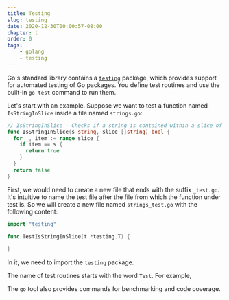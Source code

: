 ```yaml
---
title: Testing
slug: testing
date: 2020-12-30T00:00:57-08:00
chapter: t
order: 0
tags:
    - golang
    - testing
---
```


Go's standard library contains a [`testing`](https://golang.org/pkg/testing/) package, which provides support for automated testing of Go packages. You define test routines and use the built-in `go test` command to run them.

Let's start with an example. Suppose we want to test a function named `IsStringInSlice` inside a file named `strings.go`:

```go
// IsStringInSlice - Checks if a string is contained within a slice of strings
func IsStringInSlice(s string, slice []string) bool {
  for _, item := range slice {
    if item == s {
      return true
    }
  }
  return false
}
```

First, we would need to create a new file that ends with the suffix `_test.go`. It's intuitive to name the test file after the file from which the function under test is. So we will create a new file named `strings_test.go` with the following content:

```go
import "testing"

func TestIsStringInSlice(t *testing.T) {
  
}
```

In it, we need to import the `testing` package.

The name of test routines starts with the word `Test`. For example, 

The `go` tool also provides commands for benchmarking and code coverage.

